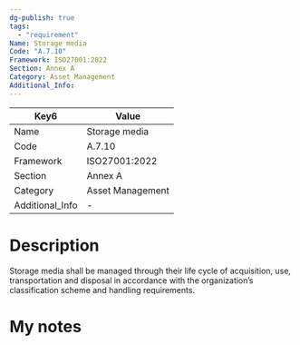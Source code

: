 ```yaml
---
dg-publish: true
tags:
  - "requirement"
Name: Storage media
Code: "A.7.10"
Framework: ISO27001:2022
Section: Annex A
Category: Asset Management
Additional_Info: 
---
```


<div><table class="dataview table-view-table"><thead class="table-view-thead"><tr class="table-view-tr-header"><th class="table-view-th"><span>Key</span><span class="dataview small-text">6</span></th><th class="table-view-th"><span>Value</span></th></tr></thead><tbody class="table-view-tbody"><tr><td><span>Name</span></td><td><span>Storage media</span></td></tr><tr><td><span>Code</span></td><td><span>A.7.10</span></td></tr><tr><td><span>Framework</span></td><td><span>ISO27001:2022</span></td></tr><tr><td><span>Section</span></td><td><span>Annex A</span></td></tr><tr><td><span>Category</span></td><td><span>Asset Management</span></td></tr><tr><td><span>Additional_Info</span></td><td><span>-</span></td></tr></tbody></table></div>

# Description

Storage media shall be managed through their life cycle of acquisition, use, transportation and disposal in accordance with the organization’s classification scheme and handling requirements.

# My notes
